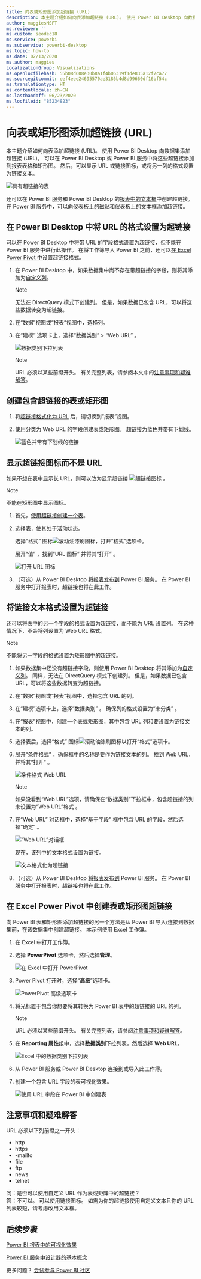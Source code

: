 ```yaml
---
title: 向表或矩形图添加超链接 (URL)
description: 本主题介绍如何向表添加超链接 (URL)。 使用 Power BI Desktop 向数据集添加超链接 (URL)。 然后在 Power BI Desktop 或 Power BI 服务中，可以将这些超链接添加到报表表格和矩形图。
author: maggiesMSFT
ms.reviewer: ''
ms.custom: seodec18
ms.service: powerbi
ms.subservice: powerbi-desktop
ms.topic: how-to
ms.date: 02/13/2020
ms.author: maggies
LocalizationGroup: Visualizations
ms.openlocfilehash: 55b08d608e30b8a1f4b06319f1de835a12f7ca77
ms.sourcegitcommit: eef4eee24695570ae3186b4d8d99660df16bf54c
ms.translationtype: HT
ms.contentlocale: zh-CN
ms.lasthandoff: 06/23/2020
ms.locfileid: "85234823"
---
```

# <a name="add-hyperlinks-urls-to-a-table-or-matrix"></a>向表或矩形图添加超链接 (URL)
本主题介绍如何向表添加超链接 (URL)。 使用 Power BI Desktop 向数据集添加超链接 (URL)。 可以在 Power BI Desktop 或 Power BI 服务中将这些超链接添加到报表表格和矩形图。 然后，可以显示 URL 或链接图标，或将另一列的格式设置为链接文本。

![具有超链接的表](media/power-bi-hyperlinks-in-tables/power-bi-url-link-text.png)

还可以在 Power BI 服务和 Power BI Desktop 的[报表中的文本框](service-add-hyperlink-to-text-box.md)中创建超链接。 在 Power BI 服务中，可以向[仪表板上的磁贴](service-dashboard-edit-tile.md)和[仪表板上的文本框](service-dashboard-add-widget.md)添加超链接。 


## <a name="format-a-url-as-a-hyperlink-in-power-bi-desktop"></a>在 Power BI Desktop 中将 URL 的格式设置为超链接

可以在 Power BI Desktop 中将带 URL 的字段格式设置为超链接，但不能在 Power BI 服务中进行此操作。 在将工作簿导入 Power BI 之前，还可以[在 Excel Power Pivot 中设置超链接格式](#create-a-table-or-matrix-hyperlink-in-excel-power-pivot)。

1. 在 Power BI Desktop 中，如果数据集中尚不存在带超链接的字段，则将其添加为[自定义列](../transform-model/desktop-common-query-tasks.md)。

    > [!NOTE]
    > 无法在 DirectQuery 模式下创建列。  但是，如果数据已包含 URL，可以将这些数据转变为超链接。

2. 在“数据”视图或“报表”视图中，选择列。 

3. 在“建模”  选项卡上，选择“数据类别”   > “Web URL”  。
   
    ![数据类别下拉列表](media/power-bi-hyperlinks-in-tables/power-bi-format-web-url.png)

    > [!NOTE]
    > URL 必须以某些前缀开头。 有关完整列表，请参阅本文中的[注意事项和疑难解答](#considerations-and-troubleshooting)。

## <a name="create-a-table-or-matrix-with-a-hyperlink"></a>创建包含超链接的表或矩形图

1. 将[超链接格式化为 URL](#format-a-url-as-a-hyperlink-in-power-bi-desktop) 后，请切换到“报表”视图。
2. 使用分类为 Web URL 的字段创建表或矩形图。 超链接为蓝色并带有下划线。

    ![蓝色并带有下划线的链接](media/power-bi-hyperlinks-in-tables/power-bi-url-blue-underline.png)


## <a name="display-a-hyperlink-icon-instead-of-a-url"></a>显示超链接图标而不是 URL

如果不想在表中显示长 URL，则可以改为显示超链接 ![超链接图标](media/power-bi-hyperlinks-in-tables/power-bi-hyperlink-icon.png) 。 

> [!NOTE]
> 不能在矩形图中显示图标。
   
1. 首先，[使用超链接创建一个表](#create-a-table-or-matrix-with-a-hyperlink)。

2. 选择表，使其处于活动状态。

    选择“格式”  图标![滚动油漆刷图标](media/power-bi-hyperlinks-in-tables/power-bi-paintroller.png)，打开“格式”选项卡。

    展开“值”  ，找到“URL 图标”  并将其“打开”  。

    ![打开 URL 图标](media/power-bi-hyperlinks-in-tables/power-bi-url-icon-on.png)

1. （可选）从 Power BI Desktop [将报表发布到](desktop-upload-desktop-files.md) Power BI 服务。 在 Power BI 服务中打开报表时，超链接也将在此工作。

## <a name="format-link-text-as-a-hyperlink"></a>将链接文本格式设置为超链接

还可以将表中的另一个字段的格式设置为超链接，而不能为 URL 设置列。 在这种情况下，不会将列设置为 Web URL 格式。

> [!NOTE]
> 不能将另一字段的格式设置为矩形图中的超链接。

1. 如果数据集中还没有超链接字段，则使用 Power BI Desktop 将其添加为[自定义列](../transform-model/desktop-common-query-tasks.md)。 同样，无法在 DirectQuery 模式下创建列。  但是，如果数据已包含 URL，可以将这些数据转变为超链接。

2. 在“数据”视图或“报表”视图中，选择包含 URL 的列。 

3. 在“建模”选项卡上，选择“数据类别”   。 确保列的格式设置为“未分类”  。

2. 在“报表”视图中，创建一个表或矩形图，其中包含 URL 列和要设置为链接文本的列。

3. 选择表后，选择“格式”  图标![滚动油漆刷图标](media/power-bi-hyperlinks-in-tables/power-bi-paintroller.png)以打开“格式”选项卡。

4. 展开“条件格式”  ，确保框中的名称是要作为链接文本的列。 找到 Web URL，并将其“打开”   。

    ![条件格式 Web URL](media/power-bi-hyperlinks-in-tables/power-bi-format-conditional-web-url.png)

    > [!NOTE]
    > 如果没看到“Web URL”选项，请确保在“数据类别”下拉框中，包含超链接的列未设置为“Web URL”格式     。

5. 在“Web URL”  对话框中，选择“基于字段”  框中包含 URL 的字段，然后选择“确定”  。

    ![“Web URL”对话框](media/power-bi-hyperlinks-in-tables/power-bi-format-web-url-dialog.png)

    现在，该列中的文本格式设置为链接。

    ![文本格式化为超链接](media/power-bi-hyperlinks-in-tables/power-bi-url-link-text.png)

1. （可选）从 Power BI Desktop [将报表发布到](desktop-upload-desktop-files.md) Power BI 服务。 在 Power BI 服务中打开报表时，超链接也将在此工作。

## <a name="create-a-table-or-matrix-hyperlink-in-excel-power-pivot"></a>在 Excel Power Pivot 中创建表或矩形图超链接

向 Power BI 表和矩形图添加超链接的另一个方法是从 Power BI 导入/连接到数据集前，在该数据集中创建超链接。 本示例使用 Excel 工作簿。

1. 在 Excel 中打开工作簿。
2. 选择 **PowerPivot** 选项卡，然后选择**管理**。
   
   ![在 Excel 中打开 PowerPivot](media/power-bi-hyperlinks-in-tables/createhyperlinkinpowerpivot2.png)
1. Power Pivot 打开时，选择“**高级**”选项卡。
   
   ![PowerPivot 高级选项卡](media/power-bi-hyperlinks-in-tables/createhyperlinkinpowerpivot3.png)
4. 将光标置于包含你想要将其转换为 Power BI 表中的超链接的 URL 的列。
   
   > [!NOTE]
   > URL 必须以某些前缀开头。 有关完整列表，请参阅[注意事项和疑难解答](#considerations-and-troubleshooting)。
   > 
   
5. 在 **Reporting 属性**组中，选择**数据类别**下拉列表，然后选择 **Web URL**。 
   
   ![Excel 中的数据类别下拉列表](media/power-bi-hyperlinks-in-tables/createhyperlinksnew.png)

6. 从 Power BI 服务或 Power BI Desktop 连接到或导入此工作簿。
7. 创建一个包含 URL 字段的表可视化效果。
   
   ![使用 URL 字段在 Power BI 中创建表](media/power-bi-hyperlinks-in-tables/hyperlinksintables.gif)

## <a name="considerations-and-troubleshooting"></a>注意事项和疑难解答

URL 必须以下列前缀之一开头：
- http
- https
- -mailto
- file
- ftp
- news
- telnet

问：是否可以使用自定义 URL 作为表或矩阵中的超链接？    
答：不可以。 可以使用链接图标。 如需为你的超链接使用自定义文本且你的 URL 列表较短，请考虑改用文本框。


## <a name="next-steps"></a>后续步骤
[Power BI 报表中的可视化效果](../visuals/power-bi-report-visualizations.md)

[Power BI 服务中设计器的基本概念](../fundamentals/service-basic-concepts.md)

更多问题？ [尝试参与 Power BI 社区](https://community.powerbi.com/)
